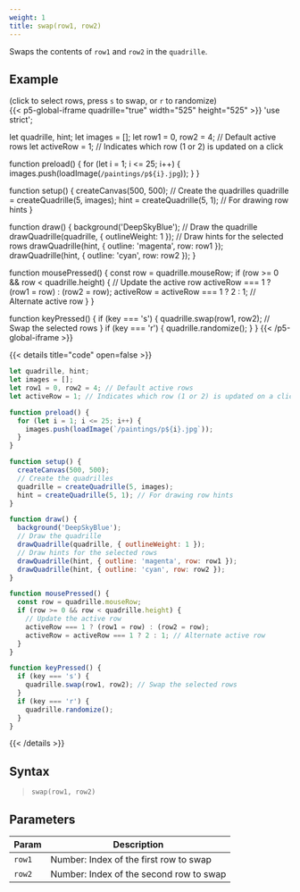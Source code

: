 ```yaml
---
weight: 1
title: swap(row1, row2)  
---
```


Swaps the contents of `row1` and `row2` in the `quadrille`.

## Example

(click to select rows, press `s` to swap, or `r` to randomize)\
{{< p5-global-iframe quadrille="true" width="525" height="525" >}}
'use strict';

let quadrille, hint;
let images = [];
let row1 = 0, row2 = 4; // Default active rows
let activeRow = 1; // Indicates which row (1 or 2) is updated on a click

function preload() {
  for (let i = 1; i <= 25; i++) {
    images.push(loadImage(`/paintings/p${i}.jpg`));
  }
}

function setup() {
  createCanvas(500, 500);
  // Create the quadrilles
  quadrille = createQuadrille(5, images);
  hint = createQuadrille(5, 1); // For drawing row hints
}

function draw() {
  background('DeepSkyBlue');
  // Draw the quadrille
  drawQuadrille(quadrille, { outlineWeight: 1 });
  // Draw hints for the selected rows
  drawQuadrille(hint, { outline: 'magenta', row: row1 });
  drawQuadrille(hint, { outline: 'cyan', row: row2 });
}

function mousePressed() {
  const row = quadrille.mouseRow;
  if (row >= 0 && row < quadrille.height) {
    // Update the active row
    activeRow === 1 ? (row1 = row) : (row2 = row);
    activeRow = activeRow === 1 ? 2 : 1; // Alternate active row
  }
}

function keyPressed() {
  if (key === 's') {
    quadrille.swap(row1, row2); // Swap the selected rows
  }
  if (key === 'r') {
    quadrille.randomize();
  }
}
{{< /p5-global-iframe >}}

{{< details title="code" open=false >}}
```js
let quadrille, hint;
let images = [];
let row1 = 0, row2 = 4; // Default active rows
let activeRow = 1; // Indicates which row (1 or 2) is updated on a click

function preload() {
  for (let i = 1; i <= 25; i++) {
    images.push(loadImage(`/paintings/p${i}.jpg`));
  }
}

function setup() {
  createCanvas(500, 500);
  // Create the quadrilles
  quadrille = createQuadrille(5, images);
  hint = createQuadrille(5, 1); // For drawing row hints
}

function draw() {
  background('DeepSkyBlue');
  // Draw the quadrille
  drawQuadrille(quadrille, { outlineWeight: 1 });
  // Draw hints for the selected rows
  drawQuadrille(hint, { outline: 'magenta', row: row1 });
  drawQuadrille(hint, { outline: 'cyan', row: row2 });
}

function mousePressed() {
  const row = quadrille.mouseRow;
  if (row >= 0 && row < quadrille.height) {
    // Update the active row
    activeRow === 1 ? (row1 = row) : (row2 = row);
    activeRow = activeRow === 1 ? 2 : 1; // Alternate active row
  }
}

function keyPressed() {
  if (key === 's') {
    quadrille.swap(row1, row2); // Swap the selected rows
  }
  if (key === 'r') {
    quadrille.randomize();
  }
}
```
{{< /details >}}

## Syntax

> `swap(row1, row2)`

## Parameters

| Param     | Description                              |
|-----------|------------------------------------------|
| `row1`    | Number: Index of the first row to swap   |
| `row2`    | Number: Index of the second row to swap  |